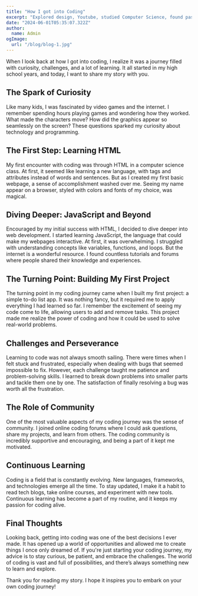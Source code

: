 ```yaml
---
title: "How I got into Coding"
excerpt: "Explored design, Youtube, studied Computer Science, found passion in web development."
date: "2024-06-01T05:35:07.322Z"
author:
  name: Admin
ogImage:
  url: "/blog/blog-1.jpg"
---
```


When I look back at how I got into coding, I realize it was a journey filled with curiosity, challenges, and a lot of learning. It all started in my high school years, and today, I want to share my story with you.

## The Spark of Curiosity
Like many kids, I was fascinated by video games and the internet. I remember spending hours playing games and wondering how they worked. What made the characters move? How did the graphics appear so seamlessly on the screen? These questions sparked my curiosity about technology and programming.

## The First Step: Learning HTML
My first encounter with coding was through HTML in a computer science class. At first, it seemed like learning a new language, with tags and attributes instead of words and sentences. But as I created my first basic webpage, a sense of accomplishment washed over me. Seeing my name appear on a browser, styled with colors and fonts of my choice, was magical.

## Diving Deeper: JavaScript and Beyond
Encouraged by my initial success with HTML, I decided to dive deeper into web development. I started learning JavaScript, the language that could make my webpages interactive. At first, it was overwhelming. I struggled with understanding concepts like variables, functions, and loops. But the internet is a wonderful resource. I found countless tutorials and forums where people shared their knowledge and experiences.

## The Turning Point: Building My First Project
The turning point in my coding journey came when I built my first project: a simple to-do list app. It was nothing fancy, but it required me to apply everything I had learned so far. I remember the excitement of seeing my code come to life, allowing users to add and remove tasks. This project made me realize the power of coding and how it could be used to solve real-world problems.

## Challenges and Perseverance
Learning to code was not always smooth sailing. There were times when I felt stuck and frustrated, especially when dealing with bugs that seemed impossible to fix. However, each challenge taught me patience and problem-solving skills. I learned to break down problems into smaller parts and tackle them one by one. The satisfaction of finally resolving a bug was worth all the frustration.

## The Role of Community
One of the most valuable aspects of my coding journey was the sense of community. I joined online coding forums where I could ask questions, share my projects, and learn from others. The coding community is incredibly supportive and encouraging, and being a part of it kept me motivated.

## Continuous Learning
Coding is a field that is constantly evolving. New languages, frameworks, and technologies emerge all the time. To stay updated, I make it a habit to read tech blogs, take online courses, and experiment with new tools. Continuous learning has become a part of my routine, and it keeps my passion for coding alive.

## Final Thoughts
Looking back, getting into coding was one of the best decisions I ever made. It has opened up a world of opportunities and allowed me to create things I once only dreamed of. If you're just starting your coding journey, my advice is to stay curious, be patient, and embrace the challenges. The world of coding is vast and full of possibilities, and there’s always something new to learn and explore.

Thank you for reading my story. I hope it inspires you to embark on your own coding journey!